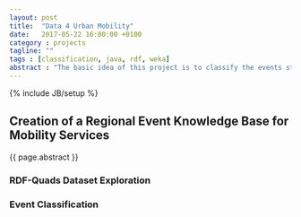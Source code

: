 ```yaml
---
layout: post
title:  "Data 4 Urban Mobility"
date:   2017-05-22 16:00:00 +0100
category : projects
tagline: ""
tags : [classification, java, rdf, weka]
abstract : "The basic idea of this project is to classify the events stored in RDF-Quads format as regional events or non-regional events."
---
```

{% include JB/setup %}

## Creation of a Regional Event Knowledge Base for Mobility Services

{{ page.abstract }}

### RDF-Quads Dataset Exploration


### Event Classification





